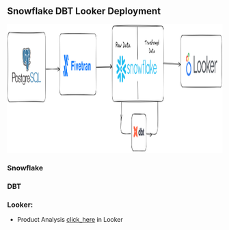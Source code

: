 ## Snowflake DBT Looker Deployment

<img src="snowflake_dbt_Looker.png" width="1080" height ="300"/>


### Snowflake



### DBT



### Looker:
- Product Analysis [click_here](https://lookerstudio.google.com/reporting/df93d4f9-ef3e-45fe-86a5-470c69b697e0) in Looker
